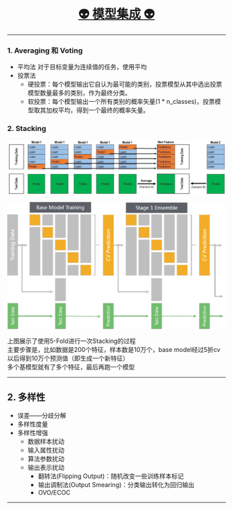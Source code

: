 [<h1 align = "center">:alien: 模型集成 :alien:</h1>][0]

---

### 1. Averaging 和 Voting
- 平均法 对于目标变量为连续值的任务，使用平均
- 投票法
    - 硬投票：每个模型输出它自认为最可能的类别，投票模型从其中选出投票模型数量最多的类别，作为最终分类。
    - 软投票：每个模型输出一个所有类别的概率矢量(1 * n_classes)，投票模型取其加权平均，得到一个最终的概率矢量。

### 2. Stacking

![stacking经典图](stacking1.png)

![stacking2](stacking2.png)

上图展示了使用5-Fold进行一次Stacking的过程<br>
主要步骤是，比如数据是200个特征，样本数是10万个，base model经过5折cv以后得到10万个预测值（即生成一个新特征）<br>
多个基模型就有了多个特征，最后再跑一个模型


---
## 2. 多样性
- 误差——分歧分解
- 多样性度量
- 多样性增强
    - 数据样本扰动
    - 输入属性扰动
    - 算法参数扰动
    - 输出表示扰动
        - 翻转法(Flipping Output)：随机改变一些训练样本标记
        - 输出调制法(Output Smearing)：分类输出转化为回归输出
        - OVO/ECOC


---
[0]: http://www.cnblogs.com/jasonfreak/p/5657196.html
